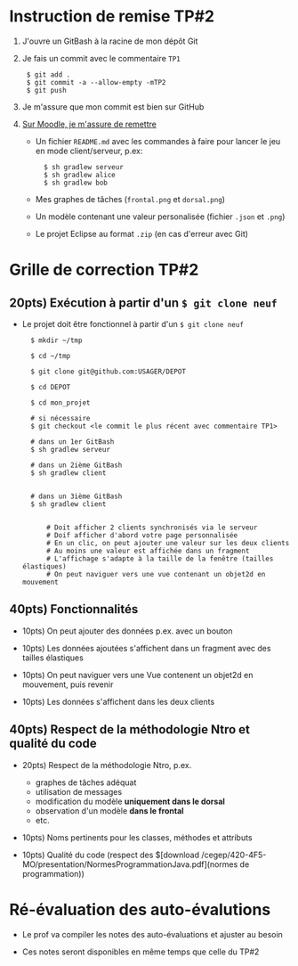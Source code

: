 # Instruction de remise TP#2

1. J'ouvre un GitBash à la racine de mon dépôt Git 

1. Je fais un commit avec le commentaire `TP1`

        $ git add .
        $ git commit -a --allow-empty -mTP2
        $ git push

1. Je m'assure que mon commit est bien sur GitHub

1. <a href="https://cmontmorency.moodle.decclic.qc.ca/mod/assign/view.php?id=306811">Sur Moodle, je m'assure de remettre</a>

    * Un fichier `README.md` avec les commandes à faire pour lancer le jeu en mode client/serveur, p.ex:

            $ sh gradlew serveur
            $ sh gradlew alice
            $ sh gradlew bob
    
    * Mes graphes de tâches (`frontal.png` et `dorsal.png`)

    * Un modèle contenant une valeur personalisée (fichier `.json` et `.png`)

    * Le projet Eclipse au format `.zip` (en cas d'erreur avec Git)

# Grille de correction TP#2

## 20pts) Exécution à partir d'un `$ git clone neuf`

* Le projet doit être fonctionnel à partir d'un `$ git clone neuf`

        $ mkdir ~/tmp

        $ cd ~/tmp

        $ git clone git@github.com:USAGER/DEPOT

        $ cd DEPOT

        $ cd mon_projet

        # si nécessaire
        $ git checkout <le commit le plus récent avec commentaire TP1>    

        # dans un 1er GitBash
        $ sh gradlew serveur

        # dans un 2ième GitBash
        $ sh gradlew client  


        # dans un 3ième GitBash
        $ sh gradlew client


            # Doit afficher 2 clients synchronisés via le serveur
            # Doif afficher d'abord votre page personnalisée
            # En un clic, on peut ajouter une valeur sur les deux clients
            # Au moins une valeur est affichée dans un fragment
            # L'affichage s'adapte à la taille de la fenêtre (tailles élastiques)
            # On peut naviguer vers une vue contenant un objet2d en mouvement



## 40pts) Fonctionnalités

* 10pts) On peut ajouter des données p.ex. avec un bouton

* 10pts) Les données ajoutées s'affichent dans un fragment avec des tailles élastiques

* 10pts) On peut naviguer vers une Vue contenent un objet2d en mouvement, puis revenir

* 10pts) Les données s'affichent dans les deux clients

## 40pts) Respect de la méthodologie Ntro et qualité du code

* 20pts) Respect de la méthodologie Ntro, p.ex.
    * graphes de tâches adéquat
    * utilisation de messages
    * modification du modèle **uniquement dans le dorsal**
    * observation d'un modèle **dans le frontal**
    * etc.

* 10pts) Noms pertinents pour les classes, méthodes et attributs

* 10pts) Qualité du code (respect des $[download /cegep/420-4F5-MO/presentation/NormesProgrammationJava.pdf](normes de programmation))


# Ré-évaluation des auto-évalutions

* Le prof va compiler les notes des auto-évaluations et ajuster au besoin

* Ces notes seront disponibles en même temps que celle du TP#2


<div style="background-color:white;margin-bottom:400px;">
</div>

